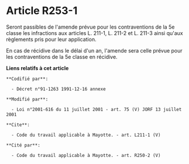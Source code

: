 # Article R253-1

Seront passibles de l'amende prévue pour les contraventions de la 5e classe les infractions aux articles L. 211-1, L. 211-2
et L. 211-3 ainsi qu'aux règlements pris pour leur application. 

En cas de récidive dans le délai d'un an, l'amende sera celle prévue pour les contraventions de la 5e classe en récidive.

**Liens relatifs à cet article**

	**Codifié par**:

	  - Décret n°91-1263 1991-12-16 annexe

	**Modifié par**:

	  - Loi n°2001-616 du 11 juillet 2001 - art. 75 (V) JORF 13 juillet 2001

	**Cite**:

	  - Code du travail applicable à Mayotte. - art. L211-1 (V)

	**Cité par**:

	  - Code du travail applicable à Mayotte. - art. R250-2 (V)
